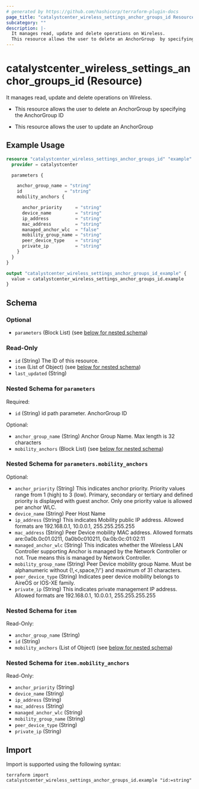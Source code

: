 ```yaml
---
# generated by https://github.com/hashicorp/terraform-plugin-docs
page_title: "catalystcenter_wireless_settings_anchor_groups_id Resource - terraform-provider-catalystcenter"
subcategory: ""
description: |-
  It manages read, update and delete operations on Wireless.
  This resource allows the user to delete an AnchorGroup  by specifying the AnchorGroup IDThis resource allows the user to update an AnchorGroup
---
```


# catalystcenter_wireless_settings_anchor_groups_id (Resource)

It manages read, update and delete operations on Wireless.

- This resource allows the user to delete an AnchorGroup  by specifying the AnchorGroup ID

- This resource allows the user to update an AnchorGroup

## Example Usage

```terraform
resource "catalystcenter_wireless_settings_anchor_groups_id" "example" {
  provider = catalystcenter

  parameters {

    anchor_group_name = "string"
    id                = "string"
    mobility_anchors {

      anchor_priority     = "string"
      device_name         = "string"
      ip_address          = "string"
      mac_address         = "string"
      managed_anchor_wlc  = "false"
      mobility_group_name = "string"
      peer_device_type    = "string"
      private_ip          = "string"
    }
  }
}

output "catalystcenter_wireless_settings_anchor_groups_id_example" {
  value = catalystcenter_wireless_settings_anchor_groups_id.example
}
```

<!-- schema generated by tfplugindocs -->
## Schema

### Optional

- `parameters` (Block List) (see [below for nested schema](#nestedblock--parameters))

### Read-Only

- `id` (String) The ID of this resource.
- `item` (List of Object) (see [below for nested schema](#nestedatt--item))
- `last_updated` (String)

<a id="nestedblock--parameters"></a>
### Nested Schema for `parameters`

Required:

- `id` (String) id path parameter. AnchorGroup ID

Optional:

- `anchor_group_name` (String) Anchor Group Name. Max length is 32 characters
- `mobility_anchors` (Block List) (see [below for nested schema](#nestedblock--parameters--mobility_anchors))

<a id="nestedblock--parameters--mobility_anchors"></a>
### Nested Schema for `parameters.mobility_anchors`

Optional:

- `anchor_priority` (String) This indicates anchor priority.  Priority values range from 1 (high) to 3 (low). Primary, secondary or tertiary and defined priority is displayed with guest anchor. Only one priority value is allowed per anchor WLC.
- `device_name` (String) Peer Host Name
- `ip_address` (String) This indicates Mobility public IP address. Allowed formats are 192.168.0.1, 10.0.0.1, 255.255.255.255
- `mac_address` (String) Peer Device mobility MAC address. Allowed formats are:0a0b.0c01.0211, 0a0b0c010211, 0a:0b:0c:01:02:11
- `managed_anchor_wlc` (String) This indicates whether the Wireless LAN Controller supporting Anchor is managed by the Network Controller or not. True means this is managed by Network Controller.
- `mobility_group_name` (String) Peer Device mobility group Name. Must be alphanumeric without {!,<,space,?/'} and maximum of 31 characters.
- `peer_device_type` (String) Indicates peer device mobility belongs to AireOS or IOS-XE family.
- `private_ip` (String) This indicates private management IP address. Allowed formats are 192.168.0.1, 10.0.0.1, 255.255.255.255



<a id="nestedatt--item"></a>
### Nested Schema for `item`

Read-Only:

- `anchor_group_name` (String)
- `id` (String)
- `mobility_anchors` (List of Object) (see [below for nested schema](#nestedobjatt--item--mobility_anchors))

<a id="nestedobjatt--item--mobility_anchors"></a>
### Nested Schema for `item.mobility_anchors`

Read-Only:

- `anchor_priority` (String)
- `device_name` (String)
- `ip_address` (String)
- `mac_address` (String)
- `managed_anchor_wlc` (String)
- `mobility_group_name` (String)
- `peer_device_type` (String)
- `private_ip` (String)

## Import

Import is supported using the following syntax:

```shell
terraform import catalystcenter_wireless_settings_anchor_groups_id.example "id:=string"
```
